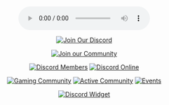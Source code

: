 <div align="center">
<audio controls autoplay loop>
  <source src="https://github.com/fumeko-ts/l/raw/main/minecraft-volume-alpha.mp3" type="audio/mpeg">
</audio>


<!-- All elements wrapped in the same invite link -->
[![Join Our Discord](https://discordapp.com/api/guilds/1283629085397880872/widget.png?style=banner4)](https://discord.gg/your-invite-link)

[![Join our Community](https://img.shields.io/badge/-Join%20Our%20Community-5865F2?style=for-the-badge&logo=discord&logoColor=white)](https://discord.gg/your-invite-link)

[![Discord Members](https://img.shields.io/discord/1283629085397880872?color=5865F2&label=Members&logo=discord&style=for-the-badge)](https://discord.gg/your-invite-link)
[![Discord Online](https://img.shields.io/discord/1283629085397880872?color=5865F2&label=Online&logo=discord&style=for-the-badge)](https://discord.gg/your-invite-link)

[![Gaming Community](https://img.shields.io/badge/🎮_Gaming_Community-gray?style=for-the-badge)](https://discord.gg/your-invite-link)
[![Active Community](https://img.shields.io/badge/🤝_Active_Community-gray?style=for-the-badge)](https://discord.gg/your-invite-link)
[![Events](https://img.shields.io/badge/🎯_Events-gray?style=for-the-badge)](https://discord.gg/your-invite-link)

[![Discord Widget](https://discord.com/api/guilds/1283629085397880872/widget.png)](https://discord.gg/your-invite-link)

</div>
